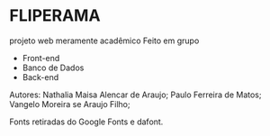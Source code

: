 # FLIPERAMA
projeto web meramente acadêmico
Feito em grupo
  - Front-end
  - Banco de Dados
  - Back-end

Autores: Nathalia Maisa Alencar de Araujo;
           Paulo Ferreira de Matos;
           Vangelo Moreira se Araujo Filho;

Fonts retiradas do Google Fonts e dafont.
